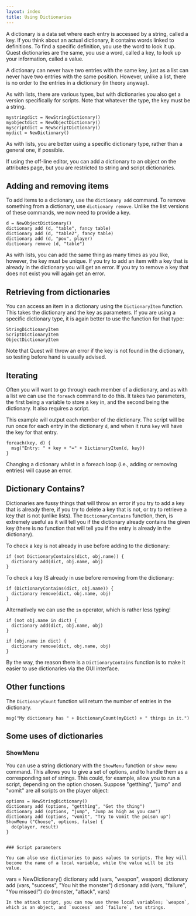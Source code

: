 ```yaml
---
layout: index
title: Using Dictionaries
---
```


A dictionary is a data set where each entry is accessed by a string, called a key. If you think about an actual dictionary, it contains words linked to definitions. To find a specific definition, you use the word to look it up. Quest dictionaries are the same, you use a word, called a key, to look up your information, called a value.

A dictionary can never have two entries with the same key, just as a list can never have two entries with the same position. However, unlike a list, there is no order to the entries in a dictionary (in theory anyway).


As with lists, there are various types, but with dictionaries you also get a version specifically for scripts. Note that whatever the type, the key must be a string.
```
mystringdict = NewStringDictionary()
myobjectdict = NewObjectDictionary()
myscriptdict = NewScriptDictionary()
mydict = NewDictionary()
```
As with lists, you are better using a specific dictionary type, rather than a general one, if possible.

If using the off-line editor, you can add a dictionary to an object on the attributes page, but you are restricted to string and script dictionaries.



Adding and removing items
-------------------------

To add items to a dictionary, use the `dictionary add` command. To remove something from a dictionary, use `dictionary remove`. Unlike the list versions of these commands, we now need to provide a key.
```
d = NewObjectDictionary()
dictionary add (d, "table", fancy table)
dictionary add (d, "table2", fancy table)
dictionary add (d, "pov", player)
dictionary remove (d, "table")
```
As with lists, you can add the same thing as many times as you like, however, the key must be unique. If you try to add an item with a key that is already in the dictionary you will get an error. If you try to remove a key that does not exist you will again get an error.



Retrieving from dictionaries
-----------------------------

You can access an item in a dictionary using the `DictionaryItem` function. This takes the dictionary and the key as parameters. If you are using a specific dictionary type, it is again better to use the function for that type:
```
StringDictionaryItem
ScriptDictionaryItem
ObjectDictionaryItem
```
Note that Quest will throw an error if the key is not found in the dictionary, so testing before hand is usually advised.



Iterating
---------

Often you will want to go through each member of a dictionary, and as with a list we can use the `foreach` command to do this. It takes two parameters, the first being a variable to store a key in, and the second being the dictionary. It also requires a script.

This example will output each member of the dictionary. The script will be run once for each entry in the dictionary `d`, and when it runs `key` will have the key for that entry.
```
foreach(key, d) {
  msg("Entry: " + key + "=" + DictionaryItem(d, key))
}
```
Changing a dictionary whilst in a foreach loop (i.e., adding or removing entries) will cause an error.



Dictionary Contains?
---------------

Dictionaries are fussy things that will throw an error if you try to add a key that is already there, if you try to delete a key that is not, or try to retrieve a key that is not (unlike lists). The  `DictionaryContains` function, then, is extremely useful as it will tell you if the dictionary already contains the given key (there is no function that will tell you if the entry is already in the dictionary).

To check a key is not already in use before adding to the dictionary:
```
if (not DictionaryContains(dict, obj.name)) {
  dictionary add(dict, obj.name, obj)
}
```
To check a key IS already in use before removing from the dictionary:
```
if (DictionaryContains(dict, obj.name)) {
  dictionary remove(dict, obj.name, obj)
}
```
Alternatively we can use the `in` operator, which is rather less typing!
```
if (not obj.name in dict) {
  dictionary add(dict, obj.name, obj)
}
```

```
if (obj.name in dict) {
  dictionary remove(dict, obj.name, obj)
}
```

By the way, the reason there is a `DictionaryContains` function is to make it easier to use dictionaries via the GUI interface.

Other functions
---------------

The `DictionaryCount` function will return the number of entries in the dictionary.
```
msg("My dictionary has " + DictionaryCount(myDict) + " things in it.")
```


Some uses of dictionaries
-------------------------

### ShowMenu

You can use a string dictionary with the `ShowMenu` function or `show menu` command. This allows you to give a set of options, and to handle them as a corresponding set of strings. This could, for example, allow you to run a script, depending on the option chosen. Suppose "getthing", "jump" and "vomit" are all scripts on the player object:
```
options = NewStringDictionary()
dictionary add (options, "getthing", "Get the thing")
dictionary add (options, "jump", "Jump as high as you can")
dictionary add (options, "vomit", "Try to vomit the poison up")
ShowMenu ("Choose", options, false) {
  do(player, result)
}


### Script parameters

You can also use dictionaries to pass values to scripts. The key will become the name of a local variable, while the value will be its value.
```
vars = NewDictionary()
dictionary add (vars, "weapon", weapon)
dictionary add (vars, "success", "You hit the monster")
dictionary add (vars, "failure", "You missed!")
do (monster, "attack", vars)
```
In the attack script, you can now use three local variables; `weapon`, which is an object, and `success` and `failure`, two strings.
